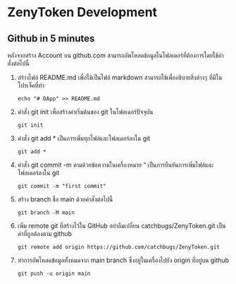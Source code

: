 # ZenyToken Development

## Github in 5 minutes
หลังจากสร้าง Account บน github.com สามารถอัพโหลดข้อมูลในโฟลเดอร์ที่ต้องการโดยใช้คำสั่งต่อไปนี้

1. สร้างไฟล์ README.md เพื่อใช้เป็นไฟล์ markdown สามารถใช้เพื่ออธิบายสิ่งต่างๆ ที่มีในโปรเจ็คที่ทำ

    `echo "# DApp" >> README.md`

2. คำสั่ง git init เพื่อสร้างค่าเริ่มต้นของ git ในโฟลเดอร์ปัจจุบัน

    `git init`

3. คำสั่ง git add * เป็นการเพิ่มทุกไฟล์และโฟลเดอร์ลงใน git

    `git add *`

4. คำสั่ง git commit -m ตามด้วยข้อความในเครื่องหมาย “ เป็นการยืนยันการเพิ่มไฟล์และโฟลเดอร์ลงใน git

    `git commit -m "first commit"`

5. สร้าง branch ชื่อ main ด้วยคำสั่งต่อไปนี้

    `git branch -M main`

6. เพิ่ม remote git ที่สร้างไว้ใน GitHub อย่าลืมเปลี่ยน catchbugs/ZenyToken.git เป็นค่าที่ถูกต้องตาม github 

    `git remote add origin https://github.com/catchbugs/ZenyToken.git`

7. ทำการอัพโหลดข้อมูลทั้งหมดจาก main branch ซึ่งอยู่ในเครื่องไปยัง origin ที่อยู่บน github

    `git push -u origin main`
